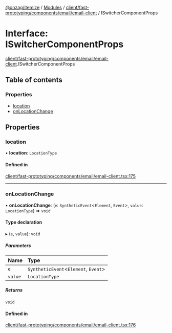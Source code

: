 [@onzag/itemize](../README.md) / [Modules](../modules.md) / [client/fast-prototyping/components/email/email-client](../modules/client_fast_prototyping_components_email_email_client.md) / ISwitcherComponentProps

# Interface: ISwitcherComponentProps

[client/fast-prototyping/components/email/email-client](../modules/client_fast_prototyping_components_email_email_client.md).ISwitcherComponentProps

## Table of contents

### Properties

- [location](client_fast_prototyping_components_email_email_client.ISwitcherComponentProps.md#location)
- [onLocationChange](client_fast_prototyping_components_email_email_client.ISwitcherComponentProps.md#onlocationchange)

## Properties

### location

• **location**: `LocationType`

#### Defined in

[client/fast-prototyping/components/email/email-client.tsx:175](https://github.com/onzag/itemize/blob/73e0c39e/client/fast-prototyping/components/email/email-client.tsx#L175)

___

### onLocationChange

• **onLocationChange**: (`e`: `SyntheticEvent`\<`Element`, `Event`\>, `value`: `LocationType`) => `void`

#### Type declaration

▸ (`e`, `value`): `void`

##### Parameters

| Name | Type |
| :------ | :------ |
| `e` | `SyntheticEvent`\<`Element`, `Event`\> |
| `value` | `LocationType` |

##### Returns

`void`

#### Defined in

[client/fast-prototyping/components/email/email-client.tsx:176](https://github.com/onzag/itemize/blob/73e0c39e/client/fast-prototyping/components/email/email-client.tsx#L176)
